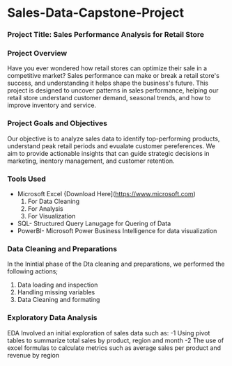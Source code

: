 # Sales-Data-Capstone-Project

### Project Title: Sales Performance Analysis for Retail Store

### Project Overview
Have you ever wondered how retail stores can optimize their sale in a competitive market?
Sales performance can make or break a retail store's success, and understanding it helps shape the business's future.
This project is designed to uncover patterns in sales performance, helping our retail store understand customer demand, seasonal trends, and how to improve inventory and service.

### Project Goals and Objectives
Our objective is to analyze sales data to identify top-performing products, understand peak retail periods and evualate customer pereferences.
We aim to provide actionable insights that can guide strategic decisions in marketing, inentory management, and customer retention.

### Tools Used
- Microsoft Excel {Download Here](https://www.microsoft.com)
  1. For Data Cleaning
  2. For Analysis
  3. For Visualization
- SQL- Structured Query Lanugage for Quering of Data
- PowerBI- Microsoft Power Business Intelligence for data visualization

### Data  Cleaning and Preparations
In the Inintial phase of the Dta cleaning and preparations, we performed the following actions;
1. Data loading and inspection
2. Handling missing variables
3. Data Cleaning and formating

### Exploratory Data Analysis
EDA Involved an initial exploration of sales data such as:
-1 Using pivot tables to summarize total sales by product, region and month
-2 The use of excel formulas to calculate metrics such as average sales per product and revenue by region

